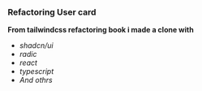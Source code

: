 ### Refactoring User card

**From tailwindcss refactoring book i made a clone with**
- *shadcn/ui*
- *radic*
- *react*
- *typescript*
- *And othrs*
